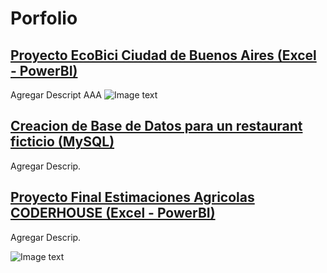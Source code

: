 # Porfolio

## [Proyecto EcoBici Ciudad de Buenos Aires (Excel - PowerBI)](https://github.com/Jfaccu/Porfolio/tree/main/Proyecto%20Ecobici)
Agregar Descript
AAA
![Image text](https://i.ibb.co/GJPmmcL/Ecobici.png)



## [Creacion de Base de Datos para un restaurant ficticio (MySQL)](https://github.com/Jfaccu/Porfolio/tree/main/1_Proyecto_Base_de_datos_MySQL)
Agregar Descrip.



## [Proyecto Final Estimaciones Agricolas CODERHOUSE (Excel - PowerBI)](https://github.com/Jfaccu/Porfolio/tree/main/Proyecto%20Final%20de%20CoderHouse)
Agregar Descrip.

![Image text](https://i.ibb.co/1GhRN3c/Dise-o-sin-t-tulo-2.png)







